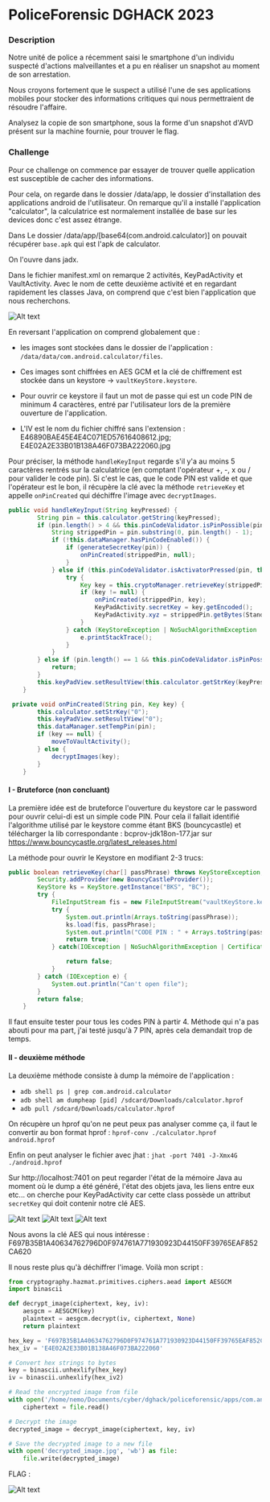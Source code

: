 # PoliceForensic DGHACK 2023

### Description


Notre unité de police a récemment saisi le smartphone d'un individu suspecté d'actions malveillantes et a pu en réaliser un snapshot au moment de son arrestation.

Nous croyons fortement que le suspect a utilisé l'une de ses applications mobiles pour stocker des informations critiques qui nous permettraient de résoudre l'affaire.

Analysez la copie de son smartphone, sous la forme d'un snapshot d'AVD présent sur la machine fournie, pour trouver le flag.


### Challenge

Pour ce challenge on commence par essayer de trouver quelle application est susceptible de cacher des informations.

Pour cela, on regarde dans le dossier /data/app, le dossier d'installation des applications android de l'utilisateur.
On remarque qu'il a installé l'application "calculator", la calculatrice est normalement installée de base sur les devices donc c'est assez étrange.

Dans Le dossier /data/app/[base64(com.android.calculator)] on pouvait récupérer `base.apk` qui est l'apk de calculator. 

On l'ouvre dans jadx.

Dans le fichier manifest.xml on remarque 2 activités, KeyPadActivity et VaultActivity. Avec le nom de cette deuxième activité et en regardant rapidement les classes Java, on comprend que c'est bien l'application que nous recherchons.

![Alt text](images/image.png)

En reversant l'application on comprend globalement que :
- les images sont stockées dans le dossier de l'application : `/data/data/com.android.calculator/files`.

- Ces images sont chiffrées en AES GCM et la clé de chiffrement est stockée dans un keystore -> `vaultKeyStore.keystore`.

- Pour ouvrir ce keystore il faut un mot de passe qui est un code PIN de minimum 4 caractères, entré par l'utilisateur lors de la première ouverture de l'application.
  
- L'IV est le nom du fichier chiffré sans l'extension : E46890BAE45E4E4C071ED57616408612.jpg; E4E02A2E33B01B138A46F073BA222060.jpg

Pour préciser, la méthode `handleKeyInput` regarde s'il y'a au moins 5 caractères rentrés sur la calculatrice (en comptant l'opérateur +, -, x ou / pour valider le code pin). Si c'est le cas, que le code PIN est valide et que l'opérateur est le bon, il récupère la clé avec la méthode `retrieveKey` et appelle `onPinCreated` qui déchiffre l'image avec `decryptImages`.
```java
public void handleKeyInput(String keyPressed) {
        String pin = this.calculator.getString(keyPressed);
        if (pin.length() > 4 && this.pinCodeValidator.isPinPossible(pin)) {
            String strippedPin = pin.substring(0, pin.length() - 1);
            if (!this.dataManager.hasPinCodeEnabled()) {
                if (generateSecretKey(pin)) {
                    onPinCreated(strippedPin, null);
                }
            } else if (this.pinCodeValidator.isActivatorPressed(pin, this.dataManager.getOperator())) {
                try {
                    Key key = this.cryptoManager.retrieveKey(strippedPin.toCharArray());
                    if (key != null) {
                        onPinCreated(strippedPin, key);
                        KeyPadActivity.secretKey = key.getEncoded();
                        KeyPadActivity.xyz = strippedPin.getBytes(StandardCharsets.UTF_8);
                    }
                } catch (KeyStoreException | NoSuchAlgorithmException | UnrecoverableEntryException e) {
                    e.printStackTrace();
                }
            }
        } else if (pin.length() == 1 && this.pinCodeValidator.isPinPossible(pin)) {
            return;
        }
        this.keyPadView.setResultView(this.calculator.getStrKey(keyPressed));
    }
```
```java
 private void onPinCreated(String pin, Key key) {
        this.calculator.setStrKey("0");
        this.keyPadView.setResultView("0");
        this.dataManager.setTempPin(pin);
        if (key == null) {
            moveToVaultActivity();
        } else {
            decryptImages(key);
        }
    }
```
#### I - Bruteforce (non concluant)

La première idée est de bruteforce l'ouverture du keystore car le password pour ouvrir celui-di est un simple code PIN. Pour cela il fallait identifié l'algorithme utilisé par le keystore comme étant BKS (bouncycastle) et télécharger la lib correspondante : bcprov-jdk18on-177.jar sur https://www.bouncycastle.org/latest_releases.html

La méthode pour ouvrir le Keystore en modifiant 2-3 trucs:

```java
public boolean retrieveKey(char[] passPhrase) throws KeyStoreException, UnrecoverableEntryException, NoSuchAlgorithmException, NoSuchProviderException {
        Security.addProvider(new BouncyCastleProvider());
        KeyStore ks = KeyStore.getInstance("BKS", "BC");
        try {         
            FileInputStream fis = new FileInputStream("vaultKeyStore.keystore");
            try {
                System.out.println(Arrays.toString(passPhrase));
                ks.load(fis, passPhrase);
                System.out.println("CODE PIN : " + Arrays.toString(passPhrase));
                return true;
            } catch(IOException | NoSuchAlgorithmException | CertificateException e){

                return false;
            }
        } catch (IOException e) {
            System.out.println("Can't open file");
        }
        return false;
    }
```

Il faut ensuite tester pour tous les codes PIN à partir 4. Méthode qui n'a pas abouti pour ma part, j'ai testé jusqu'à 7 PIN, après cela demandait trop de temps.

#### II - deuxième méthode

La deuxième méthode consiste à dump la mémoire de l'application :

- `adb shell ps | grep com.android.calculator`
- `adb shell am dumpheap [pid] /sdcard/Downloads/calculator.hprof`
- `adb pull /sdcard/Downloads/calculator.hprof`

On récupère un hprof qu'on ne peut peux pas analyser comme ça, il faut le convertir au bon format hprof : 
`hprof-conv ./calculator.hprof android.hprof`

Enfin on peut analyser le fichier avec jhat : `jhat -port 7401 -J-Xmx4G ./android.hprof`

Sur http://localhost:7401 on peut regarder l'état de la mémoire Java au moment où le dump a été généré, l'état des objets java, les liens entre eux etc... on cherche pour KeyPadActivity car cette class possède un attribut `secretKey` qui doit contenir notre clé AES.

![Alt text](images/image-1.png)
![Alt text](images/image-2.png)
![Alt text](images/image-3.png)

Nous avons la clé AES qui nous intéresse : F697B35B1A40634762796D0F974761A771930923D44150FF39765EAF852CA620

Il nous reste plus qu'à déchiffrer l'image. Voilà mon script :

```Python
from cryptography.hazmat.primitives.ciphers.aead import AESGCM
import binascii

def decrypt_image(ciphertext, key, iv):
    aesgcm = AESGCM(key)
    plaintext = aesgcm.decrypt(iv, ciphertext, None)
    return plaintext

hex_key = 'F697B35B1A40634762796D0F974761A771930923D44150FF39765EAF852CA620'    
hex_iv = 'E4E02A2E33B01B138A46F073BA222060'

# Convert hex strings to bytes
key = binascii.unhexlify(hex_key)
iv = binascii.unhexlify(hex_iv2)

# Read the encrypted image from file
with open('/home/nemo/Documents/cyber/dghack/policeforensic/apps/com.android.calculator/r/app_image/E4E02A2E33B01B138A46F073BA222060.jpg', 'rb') as file:
    ciphertext = file.read()

# Decrypt the image
decrypted_image = decrypt_image(ciphertext, key, iv)

# Save the decrypted image to a new file
with open('decrypted_image.jpg', 'wb') as file:
    file.write(decrypted_image)
```

FLAG : 

![Alt text](images/image-4.png)